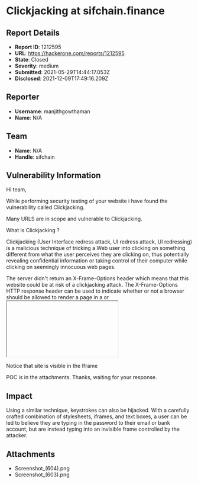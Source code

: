 # 	 Clickjacking at sifchain.finance

## Report Details
- **Report ID**: 1212595
- **URL**: https://hackerone.com/reports/1212595
- **State**: Closed
- **Severity**: medium
- **Submitted**: 2021-05-29T14:44:17.053Z
- **Disclosed**: 2021-12-09T17:49:16.209Z

## Reporter
- **Username**: manjithgowthaman
- **Name**: N/A

## Team
- **Name**: N/A
- **Handle**: sifchain

## Vulnerability Information
Hi team,

While performing security testing of your website i have found the vulnerability called Clickjacking.

Many URLS are in scope and vulnerable to Clickjacking.

What is Clickjacking ?

Clickjacking (User Interface redress attack, UI redress attack, UI redressing) is a malicious technique of tricking a Web user into clicking on something different from what the user perceives they are clicking on, thus potentially revealing confidential information or taking control of their computer while clicking on seemingly innocuous web pages.

The server didn't return an X-Frame-Options header which means that this website could be at risk of a clickjacking attack. The X-Frame-Options HTTP response header can be used to indicate whether or not a browser should be allowed to render a page in a <frame> or <iframe>. Sites can use this to avoid clickjacking attacks, by ensuring that their content is not embedded into other sites.
This vulnerability affects Web Server.

Steps to Reproduce / POC

Vulnerable Urls:

https://sifchain.finance/

Put every above url one by one in the code of iframe, which is given below

<!DOCTYPE HTML>

<html lang="en-US">
<head>
<meta charset="UTF-8">
<title>I Frame</title>
</head>
<body>
<h3>clickjacking vulnerability</h3>
<iframe src="https://sifchain.finance/" height="550px" width="700px"></iframe>
</body>
</html>

Notice that site is visible in the Iframe

POC is in the attachments. Thanks, waiting for your response.

## Impact

Using a similar technique, keystrokes can also be hijacked. With a carefully crafted combination of stylesheets, iframes, and text boxes, a user can be led to believe they are typing in the password to their email or bank account, but are instead typing into an invisible frame controlled by the attacker.

## Attachments
- Screenshot_(604).png
- Screenshot_(603).png
